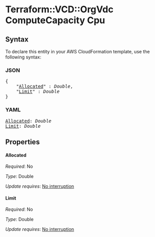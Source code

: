 # Terraform::VCD::OrgVdc ComputeCapacity Cpu

## Syntax

To declare this entity in your AWS CloudFormation template, use the following syntax:

### JSON

<pre>
{
    "<a href="#allocated" title="Allocated">Allocated</a>" : <i>Double</i>,
    "<a href="#limit" title="Limit">Limit</a>" : <i>Double</i>
}
</pre>

### YAML

<pre>
<a href="#allocated" title="Allocated">Allocated</a>: <i>Double</i>
<a href="#limit" title="Limit">Limit</a>: <i>Double</i>
</pre>

## Properties

#### Allocated

_Required_: No

_Type_: Double

_Update requires_: [No interruption](https://docs.aws.amazon.com/AWSCloudFormation/latest/UserGuide/using-cfn-updating-stacks-update-behaviors.html#update-no-interrupt)

#### Limit

_Required_: No

_Type_: Double

_Update requires_: [No interruption](https://docs.aws.amazon.com/AWSCloudFormation/latest/UserGuide/using-cfn-updating-stacks-update-behaviors.html#update-no-interrupt)

